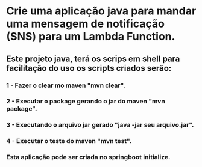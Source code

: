 # Crie uma aplicação java para mandar uma mensagem de notificação (SNS) para um Lambda Function.

## Este projeto java, terá os scrips em shell para facilitação do uso os scripts criados serão:
### 1 - Fazer o clear mo maven "mvn clear".
### 2 - Executar o package gerando o jar do maven "mvn package".
### 3 - Executando o arquivo jar gerado "java -jar seu arquivo.jar".
### 4 - Executar o teste do maven "mvn test".


### Esta aplicação pode ser criada no springboot initialize.
